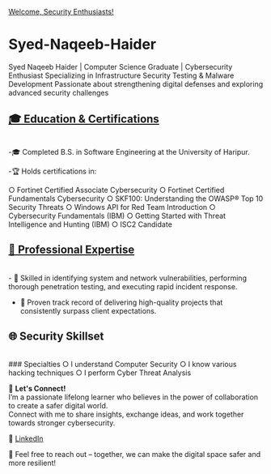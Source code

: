 [Welcome, Security Enthusiasts!](#about-me)
<br>
# Syed-Naqeeb-Haider
Syed Naqeeb Haider | Computer Science Graduate | Cybersecurity Enthusiast   Specializing in Infrastructure Security Testing &amp; Malware Development   Passionate about strengthening digital defenses and exploring advanced security challenges

## [🎓 Education & Certifications](#about-me)
<br>
-🎓 Completed B.S. in Software Engineering at the University of Haripur.

-🏆 Holds certifications in:

○ Fortinet Certified Associate Cybersecurity
○ Fortinet Certified Fundamentals Cybersecurity
○ SKF100: Understanding the OWASP® Top 10 Security Threats
○ Windows API for Red Team Introduction
○ Cybersecurity Fundamentals (IBM)
○ Getting Started with Threat Intelligence and Hunting (IBM)
○ ISC2 Candidate

## [💼 Professional Expertise](#professional-expertise)
<br>
- 🌟 Skilled in identifying system and network vulnerabilities, performing thorough penetration testing, and executing rapid incident response.  

- 🌟 Proven track record of delivering high-quality projects that consistently surpass client expectations.

## 🌐 Security Skillset
<br>
### Specialties
○ I understand Computer Security  
○ I know various hacking techniques  
○ I perform Cyber Threat Analysis

🌟 **Let's Connect!**
<br>
I’m a passionate lifelong learner who believes in the power of collaboration to create a safer digital world.  
Connect with me to share insights, exchange ideas, and work together towards stronger cybersecurity.

🔗 [LinkedIn](https://www.linkedin.com/in/syed-naqeeb-haider-4ba997219)  

💬 Feel free to reach out – together, we can make the digital space safer and more resilient!

